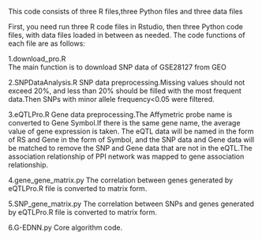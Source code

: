 This code consists of three R files,three Python files and three data files

First, you need run three R code files in Rstudio, then three Python code files, with data files loaded in between as needed. The code functions of each file are as follows:

1.download_pro.R   
	The main function is to download SNP data of GSE28127 from GEO
	
2.SNPDataAnalysis.R	
	SNP data preprocessing.Missing values should not exceed 20%, and less than 20% should be filled with the most frequent data.Then SNPs with minor allele frequency<0.05 were filtered.
	
3.eQTLPro.R	
	Gene data preprocessing.The Affymetric probe name is converted to Gene Symbol.If there is the same gene name, the average value of gene expression is taken.
	The eQTL data will be named in the form of RS and Gene in the form of Symbol, and the SNP data and Gene data will be matched to remove the SNP and Gene data that are not in the eQTL.The association relationship of PPI network was mapped to gene association relationship.

4.gene_gene_matrix.py
	The correlation between genes generated by eQTLPro.R file is converted to matrix form.

5.SNP_gene_matrix.py
	The correlation between SNPs and genes generated by eQTLPro.R file is converted to matrix form.

6.G-EDNN.py
	Core algorithm code.
